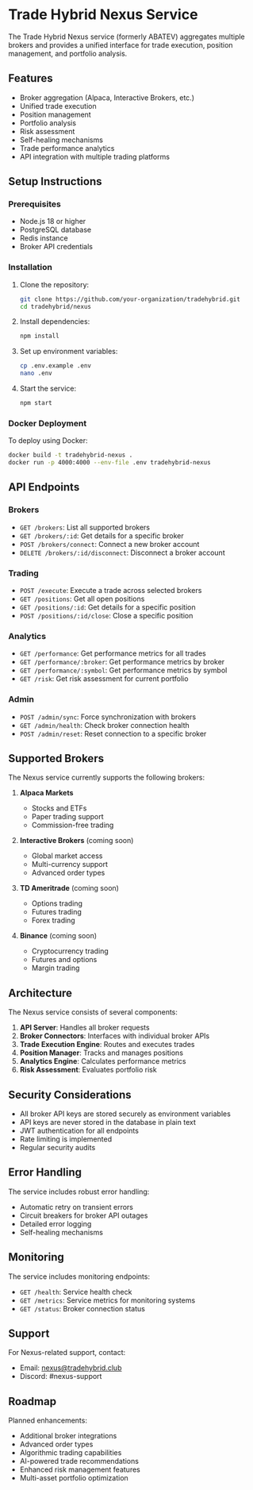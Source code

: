 # Trade Hybrid Nexus Service

The Trade Hybrid Nexus service (formerly ABATEV) aggregates multiple brokers and provides a unified interface for trade execution, position management, and portfolio analysis.

## Features

- Broker aggregation (Alpaca, Interactive Brokers, etc.)
- Unified trade execution
- Position management
- Portfolio analysis
- Risk assessment
- Self-healing mechanisms
- Trade performance analytics
- API integration with multiple trading platforms

## Setup Instructions

### Prerequisites

- Node.js 18 or higher
- PostgreSQL database
- Redis instance
- Broker API credentials

### Installation

1. Clone the repository:
   ```bash
   git clone https://github.com/your-organization/tradehybrid.git
   cd tradehybrid/nexus
   ```

2. Install dependencies:
   ```bash
   npm install
   ```

3. Set up environment variables:
   ```bash
   cp .env.example .env
   nano .env
   ```

4. Start the service:
   ```bash
   npm start
   ```

### Docker Deployment

To deploy using Docker:

```bash
docker build -t tradehybrid-nexus .
docker run -p 4000:4000 --env-file .env tradehybrid-nexus
```

## API Endpoints

### Brokers

- `GET /brokers`: List all supported brokers
- `GET /brokers/:id`: Get details for a specific broker
- `POST /brokers/connect`: Connect a new broker account
- `DELETE /brokers/:id/disconnect`: Disconnect a broker account

### Trading

- `POST /execute`: Execute a trade across selected brokers
- `GET /positions`: Get all open positions
- `GET /positions/:id`: Get details for a specific position
- `POST /positions/:id/close`: Close a specific position

### Analytics

- `GET /performance`: Get performance metrics for all trades
- `GET /performance/:broker`: Get performance metrics by broker
- `GET /performance/:symbol`: Get performance metrics by symbol
- `GET /risk`: Get risk assessment for current portfolio

### Admin

- `POST /admin/sync`: Force synchronization with brokers
- `GET /admin/health`: Check broker connection health
- `POST /admin/reset`: Reset connection to a specific broker

## Supported Brokers

The Nexus service currently supports the following brokers:

1. **Alpaca Markets**
   - Stocks and ETFs
   - Paper trading support
   - Commission-free trading

2. **Interactive Brokers** (coming soon)
   - Global market access
   - Multi-currency support
   - Advanced order types

3. **TD Ameritrade** (coming soon)
   - Options trading
   - Futures trading
   - Forex trading

4. **Binance** (coming soon)
   - Cryptocurrency trading
   - Futures and options
   - Margin trading

## Architecture

The Nexus service consists of several components:

1. **API Server**: Handles all broker requests
2. **Broker Connectors**: Interfaces with individual broker APIs
3. **Trade Execution Engine**: Routes and executes trades
4. **Position Manager**: Tracks and manages positions
5. **Analytics Engine**: Calculates performance metrics
6. **Risk Assessment**: Evaluates portfolio risk

## Security Considerations

- All broker API keys are stored securely as environment variables
- API keys are never stored in the database in plain text
- JWT authentication for all endpoints
- Rate limiting is implemented
- Regular security audits

## Error Handling

The service includes robust error handling:

- Automatic retry on transient errors
- Circuit breakers for broker API outages
- Detailed error logging
- Self-healing mechanisms

## Monitoring

The service includes monitoring endpoints:

- `GET /health`: Service health check
- `GET /metrics`: Service metrics for monitoring systems
- `GET /status`: Broker connection status

## Support

For Nexus-related support, contact:
- Email: nexus@tradehybrid.club
- Discord: #nexus-support

## Roadmap

Planned enhancements:

- Additional broker integrations
- Advanced order types
- Algorithmic trading capabilities
- AI-powered trade recommendations
- Enhanced risk management features
- Multi-asset portfolio optimization
